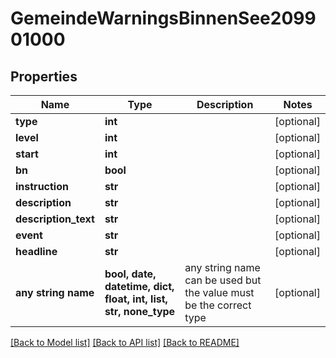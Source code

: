 # GemeindeWarningsBinnenSee209901000


## Properties
Name | Type | Description | Notes
------------ | ------------- | ------------- | -------------
**type** | **int** |  | [optional] 
**level** | **int** |  | [optional] 
**start** | **int** |  | [optional] 
**bn** | **bool** |  | [optional] 
**instruction** | **str** |  | [optional] 
**description** | **str** |  | [optional] 
**description_text** | **str** |  | [optional] 
**event** | **str** |  | [optional] 
**headline** | **str** |  | [optional] 
**any string name** | **bool, date, datetime, dict, float, int, list, str, none_type** | any string name can be used but the value must be the correct type | [optional]

[[Back to Model list]](../README.md#documentation-for-models) [[Back to API list]](../README.md#documentation-for-api-endpoints) [[Back to README]](../README.md)


